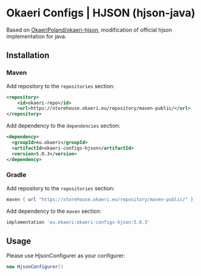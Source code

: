# Okaeri Configs | HJSON (hjson-java)

Based on [OkaeriPoland/okaeri-hjson](https://github.com/OkaeriPoland/okaeri-hjson), modification of official hjson implementation for java.

## Installation

### Maven

Add repository to the `repositories` section:

```xml
<repository>
    <id>okaeri-repo</id>
    <url>https://storehouse.okaeri.eu/repository/maven-public/</url>
</repository>
```

Add dependency to the `dependencies` section:

```xml
<dependency>
  <groupId>eu.okaeri</groupId>
  <artifactId>okaeri-configs-hjson</artifactId>
  <version>5.0.3</version>
</dependency>
```

### Gradle

Add repository to the `repositories` section:

```groovy
maven { url "https://storehouse.okaeri.eu/repository/maven-public/" }
```

Add dependency to the `maven` section:

```groovy
implementation 'eu.okaeri:okaeri-configs-hjson:5.0.3'
```

## Usage

Please use HjsonConfigurer as your configurer:

```java
new HjsonConfigurer()
```
